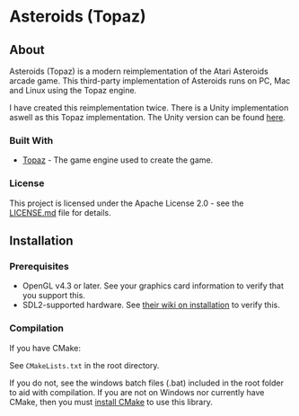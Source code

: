 # Asteroids (Topaz)
## About

Asteroids (Topaz) is a modern reimplementation of the Atari Asteroids arcade game. This third-party implementation of Asteroids runs on PC, Mac and Linux using the Topaz engine.

I have created this reimplementation twice. There is a Unity implementation aswell as this Topaz implementation. The Unity version can be found [here](https://github.com/Harrand/Asteroids).

### Built With

* [Topaz](https://github.com/Harrand/Topaz) - The game engine used to create the game.

### License

This project is licensed under the Apache License 2.0 - see the [LICENSE.md](LICENSE.md) file for details.

## Installation
### Prerequisites

* OpenGL v4.3 or later. See your graphics card information to verify that you support this.
* SDL2-supported hardware. See [their wiki on installation](http://wiki.libsdl.org/Installation) to verify this.
### Compilation

If you have CMake:

See `CMakeLists.txt` in the root directory.

If you do not, see the windows batch files (.bat) included in the root folder to aid with compilation. If you are not on Windows nor currently have CMake, then you must [install CMake](https://cmake.org/) to use this library.